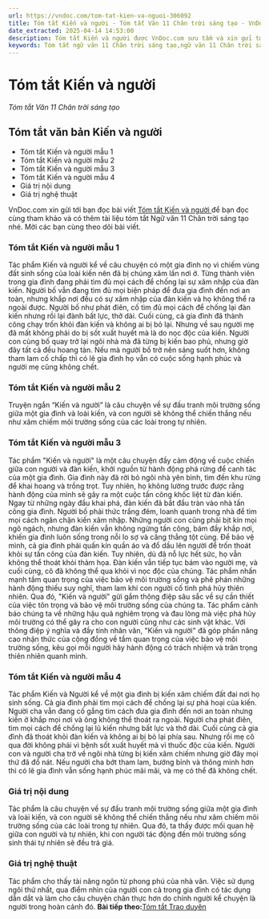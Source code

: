 ```yaml
---
url: https://vndoc.com/tom-tat-kien-va-nguoi-306092
title: Tóm tắt Kiến và người - Tóm tắt Văn 11 Chân trời sáng tạo - VnDoc.com
date_extracted: 2025-04-14 14:53:00
description: Tóm tắt Kiến và người được VnDoc.com sưu tầm và xin gửi tới bạn đọc cùng tham khảo. Mời các bạn cùng theo dõi để có thêm tài liệu học Văn 11 Chân trời sáng tạo nhé.
keywords: Tóm tắt ngữ văn 11 Chân trời sáng tạo,ngữ văn 11 Chân trời sáng tạo,tóm tắt ngữ văn 11,tóm tắt văn 11,tóm tắt ngữ văn 11 chân trời,tóm tắt văn 11 Chân trời sáng tạo,ngữ văn 11,văn 11,tóm tắt văn 11 chân trời,Tóm tắt Kiến và người,Tóm tắt bài Kiến và người,Tóm tắt Ngữ văn 11 Chân trời sáng tạo bài Kiến và người,kiến và người,Tóm tắt tác phẩm Kiến và người,Tóm tắt văn bản Kiến và người
---
```


# Tóm tắt Kiến và người
 _Tóm tắt Văn 11 Chân trời sáng tạo_
## Tóm tắt văn bản Kiến và người
  * Tóm tắt Kiến và người mẫu 1
  * Tóm tắt Kiến và người mẫu 2
  * Tóm tắt Kiến và người mẫu 3
  * Tóm tắt Kiến và người mẫu 4
  * Giá trị nội dung
  * Giá trị nghệ thuật

VnDoc.com xin gửi tới bạn đọc bài viết [Tóm tắt Kiến và người ](<https://vndoc.com/tom-tat-kien-va-nguoi-306092>)để bạn đọc cùng tham khảo và có thêm tài liệu tóm tắt Ngữ văn 11 Chân trời sáng tạo nhé. Mời các bạn cùng theo dõi bài viết.
### Tóm tắt Kiến và người mẫu 1
Tác phẩm Kiến và người kể về câu chuyện có một gia đình nọ vì chiếm vùng đất sinh sống của loài kiến nên đã bị chúng xâm lấn nơi ở. Từng thành viên trong gia đình đang phải tìm đủ mọi cách để chống lại sự xâm nhập của đàn kiến. Người bố vẫn đang tìm đủ mọi biện pháp để đưa gia đình đến nơi an toàn, nhưng khắp nơi đều có sự xâm nhập của đàn kiến và họ không thể ra ngoài được. Người bố như phát điên, cố tìm đủ mọi cách để chống lại đàn kiến nhưng rồi lại đành bất lực, thở dài. Cuối cùng, cả gia đình đã thành công chạy trốn khỏi đàn kiến và không ai bị bỏ lại. Nhưng về sau người mẹ đã mất không phải do bị sốt xuất huyết mà là do nọc độc của kiến. Người con cùng bố quay trở lại ngôi nhà mà đã từng bị kiến bao phủ, nhưng giờ đây tất cả đều hoang tàn. Nếu mà người bố trở nên sáng suốt hơn, không tham lam cố chấp thì có lẽ gia đình họ vẫn có cuộc sống hạnh phúc và người mẹ cũng không chết.
### Tóm tắt Kiến và người mẫu 2
Truyện ngắn “Kiến và người” là câu chuyện về sự đấu tranh môi trường sống giữa một gia đình và loài kiến, và con người sẽ không thể chiến thắng nếu như xâm chiếm môi trường sống của các loài trong tự nhiên.
### Tóm tắt Kiến và người mẫu 3
Tác phẩm "Kiến và người" là một câu chuyện đầy cảm động về cuộc chiến giữa con người và đàn kiến, khởi nguồn từ hành động phá rừng để canh tác của một gia đình. Gia đình này đã rời bỏ ngôi nhà yên bình, tìm đến khu rừng để khai hoang và trồng trọt. Tuy nhiên, họ không lường trước được rằng hành động của mình sẽ gây ra một cuộc tấn công khốc liệt từ đàn kiến. Ngay từ những ngày đầu khai phá, đàn kiến đã bắt đầu tràn vào nhà tấn công gia đình. Người bố phải thức trắng đêm, loanh quanh trong nhà để tìm mọi cách ngăn chặn kiến xâm nhập. Những người con cũng phải bịt kín mọi ngõ ngách, nhưng đàn kiến vẫn không ngừng tấn công, bám đầy khắp nơi, khiến gia đình luôn sống trong nỗi lo sợ và căng thẳng tột cùng. Để bảo vệ mình, cả gia đình phải quấn kín quần áo và đổ dầu lên người để trốn thoát khỏi sự tấn công của đàn kiến. Tuy nhiên, dù đã nỗ lực hết sức, họ vẫn không thể thoát khỏi thảm họa. Đàn kiến vẫn tiếp tục bám vào người mẹ, và cuối cùng, cô đã không thể qua khỏi vì nọc độc của chúng. Tác phẩm nhấn mạnh tầm quan trọng của việc bảo vệ môi trường sống và phê phán những hành động thiếu suy nghĩ, tham lam khi con người cố tình phá hủy thiên nhiên. Qua đó, "Kiến và người" gửi gắm thông điệp sâu sắc về sự cần thiết của việc tôn trọng và bảo vệ môi trường sống của chúng ta. Tác phẩm cảnh báo chúng ta về những hậu quả nghiêm trọng và đau lòng mà việc phá hủy môi trường có thể gây ra cho con người cũng như các sinh vật khác. Với thông điệp ý nghĩa và đầy tính nhân văn, "Kiến và người" đã góp phần nâng cao nhận thức của cộng đồng về tầm quan trọng của việc bảo vệ môi trường sống, kêu gọi mỗi người hãy hành động có trách nhiệm và trân trọng thiên nhiên quanh mình.
### Tóm tắt Kiến và người mẫu 4
Tác phẩm Kiến và Người kể về một gia đình bị kiến ​​xâm chiếm đất đai nơi họ sinh sống. Cả gia đình phải tìm mọi cách để chống lại sự phá hoại của kiến. Người cha vẫn đang cố gắng tìm cách đưa gia đình đến nơi an toàn nhưng kiến ​​ở khắp mọi nơi và ông không thể thoát ra ngoài. Người cha phát điên, tìm mọi cách để chống lại lũ kiến ​​nhưng bất lực và thở dài.
Cuối cùng cả gia đình đã thoát khỏi đàn kiến ​​và không ai bị bỏ lại phía sau. Nhưng rồi mẹ cô qua đời không phải vì bệnh sốt xuất huyết mà vì thuốc độc của kiến. Người con và người cha trở về ngôi nhà từng bị kiến ​​xâm chiếm nhưng giờ đây mọi thứ đã đổ nát. Nếu người cha bớt tham lam, bướng bỉnh và thông minh hơn thì có lẽ gia đình vẫn sống hạnh phúc mãi mãi, và mẹ có thể đã không chết.
### Giá trị nội dung
Tác phẩm là câu chuyện về sự đấu tranh môi trường sống giữa một gia đình và loài kiến, và con người sẽ không thể chiến thắng nếu như xâm chiếm môi trường sống của các loài trong tự nhiên. Qua đó, ta thấy được mối quan hệ giữa con người và tự nhiên, khi con người tác động đến môi trường sống sinh thái tự nhiên sẽ đều trả giá.
### Giá trị nghệ thuật
Tác phẩm cho thấy tài năng ngôn từ phong phú của nhà văn.
Việc sử dụng ngôi thứ nhất, qua điểm nhìn của người con cả trong gia đình có tác dụng dẫn dắt và làm cho câu chuyện chân thực hơn do chính người kể chuyện là người trong hoàn cảnh đó.
**Bài tiếp theo:**[Tóm tắt Trao duyên](<https://vndoc.com/tom-tat-trao-duyen-chan-troi-sang-tao-306096>)
